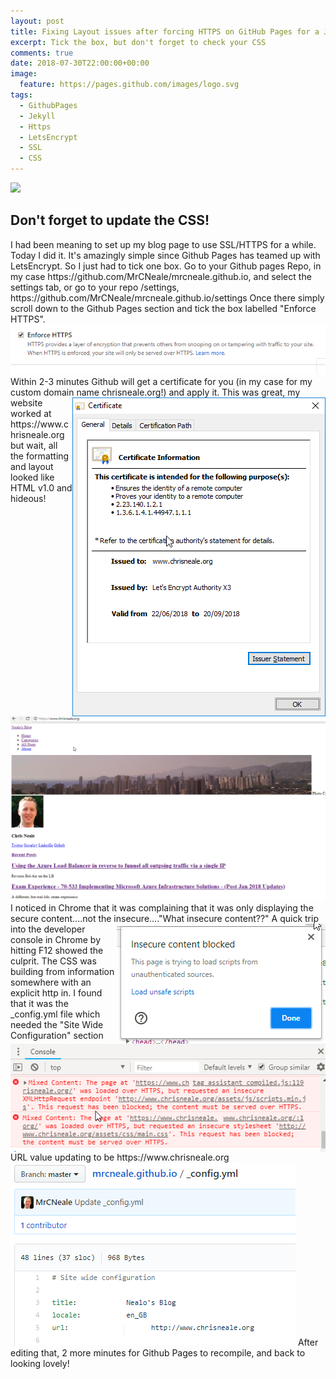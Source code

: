 ```yaml
---
layout: post
title: Fixing Layout issues after forcing HTTPS on GitHub Pages for a Jekyll based site
excerpt: Tick the box, but don't forget to check your CSS
comments: true
date: 2018-07-30T22:00:00+00:00
image:
  feature: https://pages.github.com/images/logo.svg
tags: 
  - GithubPages
  - Jekyll
  - Https
  - LetsEncrypt
  - SSL
  - CSS
---
```

<img style="float: top;" src="https://jekyllrb.com/img/logo-2x.png">

<H2>Don't forget to update the CSS!</H2>
I had been meaning to set up my blog page to use SSL/HTTPS for a while.  Today I did it.
It's amazingly simple since Github Pages has teamed up with LetsEncrypt.  So I just had to tick one box.
Go to your Github pages Repo, in my case https://github.com/MrCNeale/mrcneale.github.io, and select the settings tab, or go to your repo /settings, 
https://github.com/MrCNeale/mrcneale.github.io/settings  
Once there simply scroll down to the Github Pages section and tick the box labelled "Enforce HTTPS".
<IMG src="/public/forcehttps.png" align="bottom">
Within 2-3 minutes Github will get a certificate for you (in my case for my custom domain name chrisneale.org!) and apply it.  
<IMG src="/public/ghp-cert.png" align="right">
This was great, my website worked at https://www.chrisneale.org but wait, all the formatting and layout looked like HTML v1.0 and hideous!
<IMG src="/public/badlayout.png" align="bottom">
I noticed in Chrome that it was complaining that it was only displaying the secure content....not the insecure...."What insecure content??"  
<IMG src="/public/insecure.png" align="right">
A quick trip into the developer console in Chrome by hitting F12 showed the culprit.  The CSS was building from information somewhere with an explicit http in.
<IMG src="/public/chromeconsole.png" align="right">
I found that it was the _config.yml file which needed the "Site Wide Configuration" section URL value updating to be https://www.chrisneale.org
<IMG src="/public/configyml.png" align="bottom">
After editing that, 2 more minutes for Github Pages to recompile, and back to looking lovely!
